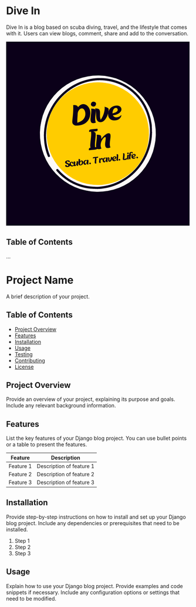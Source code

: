 # Dive In

Dive In is a blog based on scuba diving, travel, and the lifestyle that comes with it. Users can view blogs, comment, share and add to the conversation.

![Logo](static/images/diveinlogo.png)

## Table of Contents

...


# Project Name

A brief description of your project.

## Table of Contents

- [Project Overview](#project-overview)
- [Features](#features)
- [Installation](#installation)
- [Usage](#usage)
- [Testing](#testing)
- [Contributing](#contributing)
- [License](#license)

## Project Overview

Provide an overview of your project, explaining its purpose and goals. Include any relevant background information.

## Features

List the key features of your Django blog project. You can use bullet points or a table to present the features.

| Feature | Description |
|---------|-------------|
| Feature 1 | Description of feature 1 |
| Feature 2 | Description of feature 2 |
| Feature 3 | Description of feature 3 |

## Installation

Provide step-by-step instructions on how to install and set up your Django blog project. Include any dependencies or prerequisites that need to be installed.

1. Step 1
2. Step 2
3. Step 3

## Usage

Explain how to use your Django blog project. Provide examples and code snippets if necessary. Include any configuration options or settings that need to be modified.

```bash
